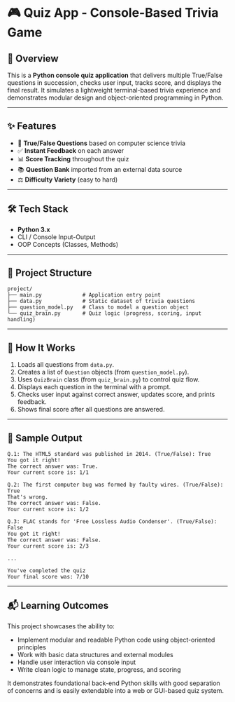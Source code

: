 # 🎮 Quiz App - Console-Based Trivia Game

## 📍 Overview

This is a **Python console quiz application** that delivers multiple True/False questions in succession, checks user input, tracks score, and displays the final result. It simulates a lightweight terminal-based trivia experience and demonstrates modular design and object-oriented programming in Python.

---

## ✨ Features

* 🔎 **True/False Questions** based on computer science trivia
* ✅ **Instant Feedback** on each answer
* 📊 **Score Tracking** throughout the quiz
* 📚 **Question Bank** imported from an external data source
* ⚖️ **Difficulty Variety** (easy to hard)

---

## 🛠️ Tech Stack

* **Python 3.x**
* CLI / Console Input-Output
* OOP Concepts (Classes, Methods)

---

## 📁 Project Structure

```
project/
├── main.py             # Application entry point
├── data.py             # Static dataset of trivia questions
├── question_model.py   # Class to model a question object
└── quiz_brain.py       # Quiz logic (progress, scoring, input handling)
```

---

## 🚀 How It Works

1. Loads all questions from `data.py`.
2. Creates a list of `Question` objects (from `question_model.py`).
3. Uses `QuizBrain` class (from `quiz_brain.py`) to control quiz flow.
4. Displays each question in the terminal with a prompt.
5. Checks user input against correct answer, updates score, and prints feedback.
6. Shows final score after all questions are answered.

---

## 📱 Sample Output

```
Q.1: The HTML5 standard was published in 2014. (True/False): True
You got it right!
The correct answer was: True.
Your current score is: 1/1

Q.2: The first computer bug was formed by faulty wires. (True/False): True
That's wrong.
The correct answer was: False.
Your current score is: 1/2

Q.3: FLAC stands for 'Free Lossless Audio Condenser'. (True/False): False
You got it right!
The correct answer was: False.
Your current score is: 2/3

...

You've completed the quiz
Your final score was: 7/10
```

---

## 📬 Learning Outcomes

This project showcases the ability to:

* Implement modular and readable Python code using object-oriented principles
* Work with basic data structures and external modules
* Handle user interaction via console input
* Write clean logic to manage state, progress, and scoring

It demonstrates foundational back-end Python skills with good separation of concerns and is easily extendable into a web or GUI-based quiz system.
